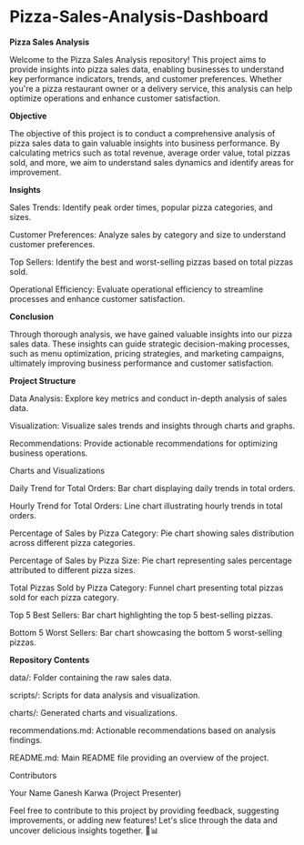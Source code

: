 # Pizza-Sales-Analysis-Dashboard

**Pizza Sales Analysis**

Welcome to the Pizza Sales Analysis repository! This project aims to provide insights into pizza sales data, enabling businesses to understand key performance indicators, trends, and customer preferences. Whether you're a pizza restaurant owner or a delivery service, this analysis can help optimize operations and enhance customer satisfaction.

**Objective**

The objective of this project is to conduct a comprehensive analysis of pizza sales data to gain valuable insights into business performance. By calculating metrics such as total revenue, average order value, total pizzas sold, and more, we aim to understand sales dynamics and identify areas for improvement.

**Insights**

Sales Trends: Identify peak order times, popular pizza categories, and sizes.

Customer Preferences: Analyze sales by category and size to understand customer preferences.

Top Sellers: Identify the best and worst-selling pizzas based on total pizzas sold.

Operational Efficiency: Evaluate operational efficiency to streamline processes and enhance customer satisfaction.

**Conclusion**

Through thorough analysis, we have gained valuable insights into our pizza sales data. These insights can guide strategic decision-making processes, such as menu optimization, pricing strategies, and marketing campaigns, ultimately improving business performance and customer satisfaction.

**Project Structure**

Data Analysis: Explore key metrics and conduct in-depth analysis of sales data.

Visualization: Visualize sales trends and insights through charts and graphs.

Recommendations: Provide actionable recommendations for optimizing business operations.

Charts and Visualizations

Daily Trend for Total Orders: Bar chart displaying daily trends in total orders.

Hourly Trend for Total Orders: Line chart illustrating hourly trends in total orders.

Percentage of Sales by Pizza Category: Pie chart showing sales distribution across different pizza categories.

Percentage of Sales by Pizza Size: Pie chart representing sales percentage attributed to different pizza sizes.

Total Pizzas Sold by Pizza Category: Funnel chart presenting total pizzas sold for each pizza category.

Top 5 Best Sellers: Bar chart highlighting the top 5 best-selling pizzas.

Bottom 5 Worst Sellers: Bar chart showcasing the bottom 5 worst-selling pizzas.

**Repository Contents**

data/: Folder containing the raw sales data.

scripts/: Scripts for data analysis and visualization.

charts/: Generated charts and visualizations.

recommendations.md: Actionable recommendations based on analysis findings.

README.md: Main README file providing an overview of the project.


Contributors

Your Name
Ganesh Karwa (Project Presenter)

Feel free to contribute to this project by providing feedback, suggesting improvements, or adding new features! Let's slice through the data and uncover delicious insights together. 🍕📊
